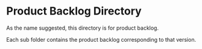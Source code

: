 # Product Backlog Directory

As the name suggested, this directory is for product backlog.

Each sub folder contains the product backlog corresponding to that version.  